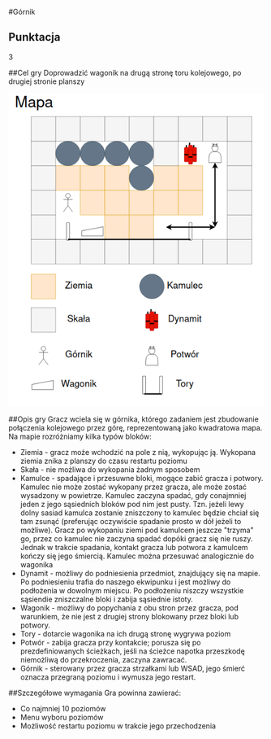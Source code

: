 #Górnik

## Punktacja

3

##Cel gry
Doprowadzić wagonik na drugą stronę toru kolejowego, po drugiej stronie planszy

<img src="gornik_mapa.png"/>

##Opis gry
Gracz wciela się w górnika, którego zadaniem jest zbudowanie połączenia kolejowego przez górę, reprezentowaną jako kwadratowa mapa. Na mapie rozróżniamy kilka typów bloków:
  - Ziemia - gracz może wchodzić na pole z nią, wykopując ją. Wykopana ziemia znika z planszy do czasu restartu poziomu
  - Skała - nie możliwa do wykopania żadnym sposobem
  - Kamulce - spadające i przesuwne bloki, mogące zabić gracza i potwory. Kamulec nie może zostać wykopany przez gracza, ale może zostać wysadzony w powietrze. Kamulec zaczyna spadać, gdy conajmniej jeden z jego sąsiednich bloków pod nim jest pusty. Tzn. jeżeli lewy dolny sasiad kamulca zostanie zniszczony to kamulec będzie chciał się tam zsunąć (preferując oczywiście spadanie prosto w dół jeżeli to możliwe). Gracz po wykopaniu ziemi pod kamulcem jeszcze "trzyma" go, przez co kamulec nie zaczyna spadać dopóki gracz się nie ruszy. Jednak w trakcie spadania, kontakt gracza lub potwora z kamulcem kończy się jego śmiercią. Kamulec można przesuwać analogicznie do wagonika
  - Dynamit - możliwy do podniesienia przedmiot, znajdujący się na mapie. Po podniesieniu trafia do  naszego ekwipunku i jest możliwy do podłożenia w dowolnym miejscu. Po podłożeniu niszczy wszystkie sąsiendie zniszczalne bloki i zabija sąsiednie istoty.
  - Wagonik - możliwy do popychania z obu stron przez gracza, pod warunkiem, że nie jest z drugiej strony blokowany przez bloki lub potwory.
  - Tory - dotarcie wagonika na ich drugą stronę wygrywa poziom
  - Potwór - zabija gracza przy kontakcie; porusza się po prezdefiniowanych ścieżkach, jeśli na ścieżce napotka przeszkodę niemożliwą do przekroczenia, zaczyna zawracać.
  - Górnik - sterowany przez gracza strzałkami lub WSAD, jego śmierć oznacza przegraną poziomu i wymusza jego restart.

##Szczegółowe wymagania
Gra powinna zawierać:
  - Co najmniej 10 poziomów
  - Menu wyboru poziomów
  - Możliwość restartu poziomu w trakcie jego przechodzenia
